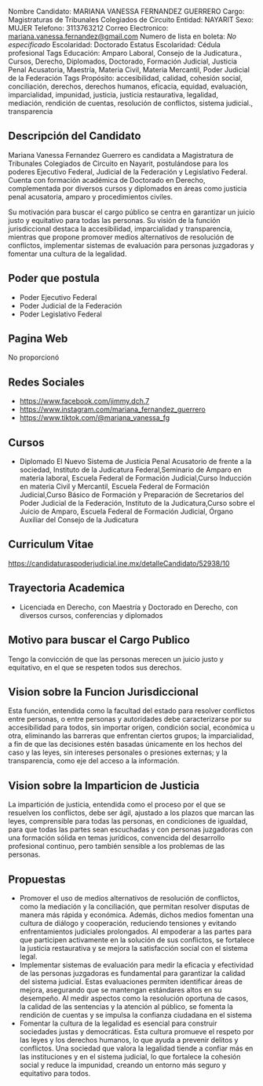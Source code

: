 Nombre Candidato: MARIANA VANESSA FERNANDEZ GUERRERO
Cargo: Magistraturas de Tribunales Colegiados de Circuito
Entidad: NAYARIT
Sexo: MUJER
Telefono: 3113763212
Correo Electronico: mariana.vanessa.fernandez@gmail.com
Numero de lista en boleta: *No especificado*
Escolaridad: Doctorado
Estatus Escolaridad: Cédula profesional
Tags Educación: Amparo Laboral, Consejo de la Judicatura., Cursos, Derecho, Diplomados, Doctorado, Formación Judicial, Justicia Penal Acusatoria, Maestría, Materia Civil, Materia Mercantil, Poder Judicial de la Federación
Tags Propósito: accesibilidad, calidad, cohesión social, conciliación, derechos, derechos humanos, eficacia, equidad, evaluación, imparcialidad, impunidad, justicia, justicia restaurativa, legalidad, mediación, rendición de cuentas, resolución de conflictos, sistema judicial., transparencia


## Descripción del Candidato 

Mariana Vanessa Fernandez Guerrero es candidata a Magistratura de Tribunales Colegiados de Circuito en Nayarit, postulándose para los poderes Ejecutivo Federal, Judicial de la Federación y Legislativo Federal. Cuenta con formación académica de Doctorado en Derecho, complementada por diversos cursos y diplomados en áreas como justicia penal acusatoria, amparo y procedimientos civiles.

Su motivación para buscar el cargo público se centra en garantizar un juicio justo y equitativo para todas las personas.  Su visión de la función jurisdiccional destaca la accesibilidad, imparcialidad y transparencia, mientras que propone promover medios alternativos de resolución de conflictos, implementar sistemas de evaluación para personas juzgadoras y fomentar una cultura de la legalidad.


## Poder que postula

- Poder Ejecutivo Federal
- Poder Judicial de la Federación
- Poder Legislativo Federal


## Pagina Web

No proporcionó


## Redes Sociales

- https://www.facebook.com/jimmy.dch.7
- https://www.instagram.com/mariana_fernandez_guerrero
- https://www.tiktok.com/@mariana_vanessa_fg


## Cursos

- Diplomado El Nuevo Sistema de Justicia Penal Acusatorio de frente a la sociedad, Instituto de la Judicatura Federal,Seminario de Amparo en materia laboral, Escuela Federal de Formación Judicial,Curso Inducción en materia Civil y Mercantil, Escuela Federal de Formación Judicial,Curso Básico de Formación y Preparación de Secretarios del Poder Judicial de la Federación, Instituto de la Judicatura,Curso sobre el Juicio de Amparo, Escuela Federal de Formación Judicial, Órgano Auxiliar del Consejo de la Judicatura


## Curriculum Vitae

https://candidaturaspoderjudicial.ine.mx/detalleCandidato/52938/10


## Trayectoria Academica

- Licenciada en Derecho, con Maestría y Doctorado en Derecho, con diversos cursos, conferencias y diplomados


## Motivo para buscar el Cargo Publico

Tengo la convicción de que las personas merecen un juicio justo y equitativo, en el que se respeten todos sus derechos.


## Vision sobre la Funcion Jurisdiccional

Esta función, entendida como la facultad del estado para resolver conflictos entre personas, o entre personas y autoridades debe caracterizarse por su accesibilidad para todos, sin importar origen, condición social, económica u otra, eliminando las barreras que enfrentan ciertos grupos; la imparcialidad, a fin de que las decisiones estén basadas únicamente en los hechos del caso y las leyes, sin intereses personales o presiones externas; y la transparencia, como eje del acceso a la información.


## Vision sobre la Imparticion de Justicia

La impartición de justicia, entendida como el proceso por el que se resuelven los conflictos, debe ser ágil, ajustado a los plazos que marcan las leyes, comprensible para todas las personas, en condiciones de igualdad, para que todas las partes sean escuchadas y con personas juzgadoras con una formación sólida en temas jurídicos, convencida del desarrollo profesional continuo, pero también sensible a los problemas de las personas.


## Propuestas

- Promover el uso de medios alternativos de resolución de conflictos, como la mediación y la conciliación, que permitan resolver disputas de manera más rápida y económica. Además, dichos medios fomentan una cultura de diálogo y cooperación, reduciendo tensiones y evitando enfrentamientos judiciales prolongados. Al empoderar a las partes para que participen activamente en la solución de sus conflictos, se fortalece la justicia restaurativa y se mejora la satisfacción social con el sistema legal.
- Implementar sistemas de evaluación para medir la eficacia y efectividad de las personas juzgadoras es fundamental para garantizar la calidad del sistema judicial. Estas evaluaciones permiten identificar áreas de mejora, asegurando que se mantengan estándares altos en su desempeño. Al medir aspectos como la resolución oportuna de casos, la calidad de las sentencias y la atención al público, se fomenta la rendición de cuentas y se impulsa la confianza ciudadana en el sistema
- Fomentar la cultura de la legalidad es esencial para construir sociedades justas y democráticas. Esta cultura promueve el respeto por las leyes y los derechos humanos, lo que ayuda a prevenir delitos y conflictos. Una sociedad que valora la legalidad tiende a confiar más en las instituciones y en el sistema judicial, lo que fortalece la cohesión social y reduce la impunidad, creando un entorno más seguro y equitativo para todos.

